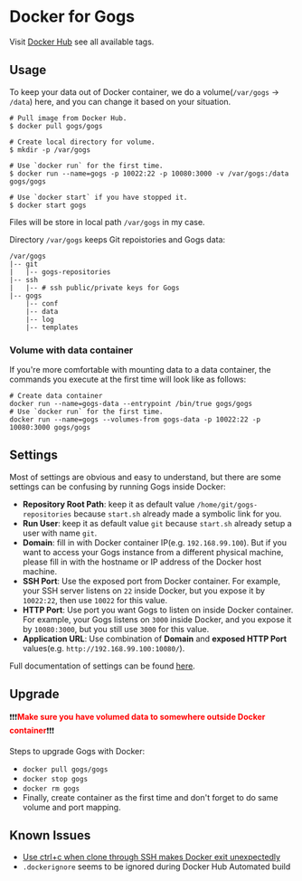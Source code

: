 # Docker for Gogs

Visit [Docker Hub](https://hub.docker.com/r/gogs/gogs/) see all available tags.

## Usage

To keep your data out of Docker container, we do a volume(`/var/gogs` -> `/data`) here, and you can change it based on your situation.

```
# Pull image from Docker Hub.
$ docker pull gogs/gogs

# Create local directory for volume.
$ mkdir -p /var/gogs

# Use `docker run` for the first time.
$ docker run --name=gogs -p 10022:22 -p 10080:3000 -v /var/gogs:/data gogs/gogs

# Use `docker start` if you have stopped it.
$ docker start gogs
```

Files will be store in local path `/var/gogs` in my case.

Directory `/var/gogs` keeps Git repoistories and Gogs data:

    /var/gogs
    |-- git
    |   |-- gogs-repositories
    |-- ssh
    |   |-- # ssh public/private keys for Gogs
    |-- gogs
        |-- conf
        |-- data
        |-- log
        |-- templates

### Volume with data container

If you're more comfortable with mounting data to a data container, the commands you execute at the first time will look like as follows:

```
# Create data container
docker run --name=gogs-data --entrypoint /bin/true gogs/gogs
# Use `docker run` for the first time.
docker run --name=gogs --volumes-from gogs-data -p 10022:22 -p 10080:3000 gogs/gogs
```

## Settings

Most of settings are obvious and easy to understand, but there are some settings can be confusing by running Gogs inside Docker:

- **Repository Root Path**: keep it as default value `/home/git/gogs-repositories` because `start.sh` already made a symbolic link for you.
- **Run User**: keep it as default value `git` because `start.sh` already setup a user with name `git`.
- **Domain**: fill in with Docker container IP(e.g. `192.168.99.100`). But if you want to access your Gogs instance from a different physical machine, please fill in with the hostname or IP address of the Docker host machine.
- **SSH Port**: Use the exposed port from Docker container. For example, your SSH server listens on `22` inside Docker, but you expose it by `10022:22`, then use `10022` for this value.
- **HTTP Port**: Use port you want Gogs to listen on inside Docker container. For example, your Gogs listens on `3000` inside Docker, and you expose it by `10080:3000`, but you still use `3000` for this value.
- **Application URL**: Use combination of **Domain** and **exposed HTTP Port** values(e.g. `http://192.168.99.100:10080/`).

Full documentation of settings can be found [here](http://gogs.io/docs/advanced/configuration_cheat_sheet.html).

## Upgrade

:exclamation::exclamation::exclamation:<span style="color: red">**Make sure you have volumed data to somewhere outside Docker container**</span>:exclamation::exclamation::exclamation:

Steps to upgrade Gogs with Docker:

- `docker pull gogs/gogs`
- `docker stop gogs`
- `docker rm gogs`
- Finally, create container as the first time and don't forget to do same volume and port mapping.

## Known Issues

- [Use ctrl+c when clone through SSH makes Docker exit unexpectedly](https://github.com/gogits/gogs/issues/1499)
- `.dockerignore` seems to be ignored during Docker Hub Automated build
